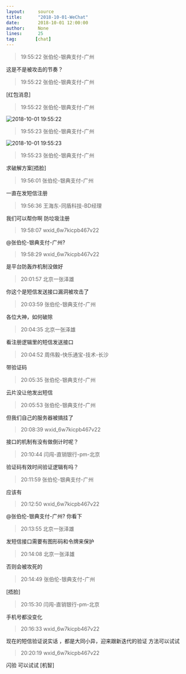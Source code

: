 ```yaml
---
layout:     source 
title:      "2018-10-01-WeChat"
date:       2018-10-01 12:00:00
author:     None
lines:      25 
tag:       [chat]
---
```

> 19:55:22  张伯伦-银典支付-广州  
   
这是不是被攻击的节奏？  
   
> 19:55:22  张伯伦-银典支付-广州  
   
[红包消息]  
   
> 19:55:22  张伯伦-银典支付-广州  
   
![2018-10-01 19:55:22](http://static.cocolian.cn/img/20181001_195522.png) 
   
> 19:55:23  张伯伦-银典支付-广州  
   
![2018-10-01 19:55:23](http://static.cocolian.cn/img/20181001_195523.png) 
   
> 19:55:23  张伯伦-银典支付-广州  
   
求破解方案[捂脸]  
   
> 19:56:01  张伯伦-银典支付-广州  
   
一直在发短信注册  
   
> 19:56:36  王海东-同盾科技-BD经理  
   
我们可以帮你啊 防垃圾注册  
   
> 19:58:07  wxid_6w7kicpb467v22  
   
@张伯伦-银典支付-广州?  
   
> 19:58:29  wxid_6w7kicpb467v22  
   
是平台防轰炸机制没做好  
   
> 20:01:57  北京一张泽雄  
   
你这个是短信发送接口漏洞被攻击了  
   
> 20:03:59  张伯伦-银典支付-广州  
   
各位大神，如何破除  
   
> 20:04:35  北京一张泽雄  
   
看注册逻辑里的短信发送接口  
   
> 20:04:52  周伟毅-快乐通宝-技术-长沙  
   
带验证码  
   
> 20:05:35  张伯伦-银典支付-广州  
   
云片没让他发出短信  
   
> 20:05:53  张伯伦-银典支付-广州  
   
但我们自己的服务器被搞挂了  
   
> 20:08:39  wxid_6w7kicpb467v22  
   
接口的机制有没有做倒计时呢？  
   
> 20:10:44  闫闯-直销银行-pm-北京  
   
验证码有效时间验证逻辑有吗？  
   
> 20:11:59  张伯伦-银典支付-广州  
   
应该有  
   
> 20:12:50  wxid_6w7kicpb467v22  
   
@张伯伦-银典支付-广州? 你看下   
   
> 20:13:55  北京一张泽雄  
   
发短信接口需要有图形码和令牌来保护  
   
> 20:14:08  北京一张泽雄  
   
否则会被攻死的  
   
> 20:14:49  张伯伦-银典支付-广州  
   
[捂脸]  
   
> 20:15:30  闫闯-直销银行-pm-北京  
   
手机号都没变化  
   
> 20:16:33  wxid_6w7kicpb467v22  
   
现在的短信验证说实话 ，都是大同小异，迎来跟新迭代的验证 方法可以试试  
   
> 20:20:19  wxid_6w7kicpb467v22  
   
闪验 可以试试 [机智]  
   
